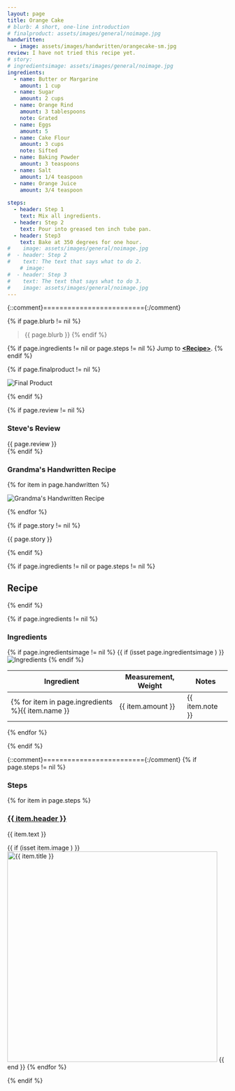 ```yaml
---
layout: page
title: Orange Cake
# blurb: A short, one-line introduction
# finalproduct: assets/images/general/noimage.jpg
handwritten: 
  - image: assets/images/handwritten/orangecake-sm.jpg
review: I have not tried this recipe yet.
# story: 
# ingredientsimage: assets/images/general/noimage.jpg
ingredients:
  - name: Butter or Margarine
    amount: 1 cup
  - name: Sugar
    amount: 2 cups
  - name: Orange Rind
    amount: 3 tablespoons
    note: Grated
  - name: Eggs
    amount: 5
  - name: Cake Flour
    amount: 3 cups
    note: Sifted
  - name: Baking Powder
    amount: 3 teaspoons
  - name: Salt
    amount: 1/4 teaspoon
  - name: Orange Juice
    amount: 3/4 teaspoon
    
steps:
  - header: Step 1
    text: Mix all ingredients. 
  - header: Step 2
    text: Pour into greased ten inch tube pan.
  - header: Step3
    text: Bake at 350 degrees for one hour.
#    image: assets/images/general/noimage.jpg
#  - header: Step 2
#    text: The text that says what to do 2.
    # image: 
#  - header: Step 3
#    text: The text that says what to do 3.
#    image: assets/images/general/noimage.jpg
---
```


{::comment}========================={:/comment}

{% if page.blurb != nil %}
> {{ page.blurb }}
{% endif %}

{% if page.ingredients != nil or page.steps != nil %}
Jump to **[\<Recipe\>](#recipe)**.
{% endif %}

<!--- ~~~~~~~~~~~~~~~~~~~~~~~~~~~~~~~~~~~~ --->

<!--- 
page.finalproduct is {% if page.finalproduct == blank %}blank{% else %}"{{ page.finalproduct }}"{% endif %}

page.finalproduct is {% if page.finalproduct == "" %}empty string{% else %}"{{ page.finalproduct }}"{% endif %}

page.finalproduct is {% if page.finalproduct == nil %}nil{% else %}"{{ page.finalproduct }}"{% endif %}
--->

<!--- {{ if (isset page.finalproduct ) }}  --->
{% if page.finalproduct != nil %}

<img alt="Final Product" src="https://illinifanboy.github.io/{{ page.finalproduct }}">

{% endif %}

<!--- ~~~~~~~~~~~~~~~~~~~~~~~~~~~~~~~~~~~~ --->

{% if page.review != nil %}
### Steve's Review  
{{ page.review }}    
{% endif %}

<!--- ~~~~~~~~~~~~~~~~~~~~~~~~~~~~~~~~~~~~ --->

### Grandma's Handwritten Recipe

{% for item in page.handwritten %}

<img alt="Grandma's Handwritten Recipe" src="https://illinifanboy.github.io/{{ item.image }}">

{% endfor %}

{% if page.story != nil %}

{{ page.story }}

{% endif %}

<!--- ~~~~~~~~~~~~~~~~~~~~~~~~~~~~~~~~~~~~ --->

{% if page.ingredients != nil or page.steps != nil %}
## Recipe
{% endif %}

{% if page.ingredients != nil %}
### Ingredients

{% if page.ingredientsimage != nil %}
{{ if (isset page.ingredientsimage ) }}
<img alt="Ingredients" src="https://illinifanboy.github.io/{{ page.ingredientsimage }}">
{% endif %}

Ingredient | Measurement, Weight | Notes
---|---|----
{% for item in page.ingredients %}{{ item.name }} | {{ item.amount }} | {{ item.note }}
{% endfor %}

{% endif %}

{::comment}========================={:/comment}
{% if page.steps != nil %}
### Steps

{% for item in page.steps %}

### <ins>{{ item.header }}</ins> 

{{ item.text }}

{{ if (isset item.image ) }}
<img width="480" alt="{{ item.title }}" src="https://illinifanboy.github.io/{{ item.image }}">
{{ end }}
{% endfor %}

{% endif %}

